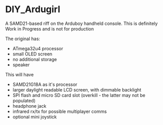 # DIY_Ardugirl
A SAMD21-based riff on the Arduboy handheld console. This is definitely Work in Progress and is not for production

The original has:
- ATmega32u4 processor 
- small OLED screen
- no additional storage
- speaker

This will have
- SAMD21G18A as it's processor
- larger daylight readable LCD screen, with dimmable backlight
- SPI flash and micro SD card slot (overkill - the latter may not be populated)
- headphone jack
- infrared rx/tx for possible multiplayer comms
- optional mini joystick
